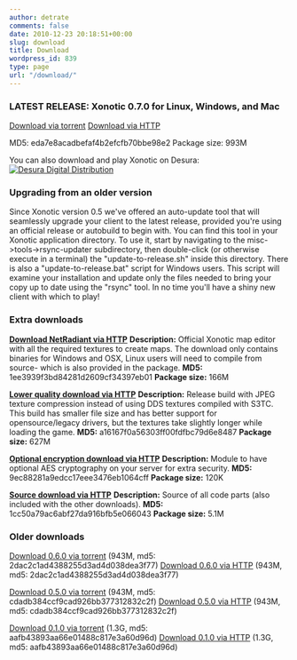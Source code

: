 ```yaml
---
author: detrate
comments: false
date: 2010-12-23 20:18:51+00:00
slug: download
title: Download
wordpress_id: 839
type: page
url: "/download/"
---
```


### LATEST RELEASE: Xonotic 0.7.0 for Linux, Windows, and Mac

[Download via torrent](http://dl.xonotic.org/xonotic-0.7.0.zip.torrent)
[Download via HTTP](http://dl.xonotic.org/xonotic-0.7.0.zip)

MD5: eda7e8acadbefaf4b2efcfb70bbe98e2
Package size: 993M

You can also download and play Xonotic on Desura:
[![Desura Digital Distribution](http://button.desura.com/play/outline/games/12648.png)](http://www.desura.com/games/xonotic)

### Upgrading from an older version

Since Xonotic version 0.5 we've offered an auto-update tool that will seamlessly upgrade your client to the latest release, provided you're using an official release or autobuild to begin with. You can find this tool in your Xonotic application directory. To use it, start by navigating to the misc->tools->rsync-updater subdirectory, then double-click (or otherwise execute in a terminal) the "update-to-release.sh" inside this directory. There is also a "update-to-release.bat" script for Windows users. This script will examine your installation and update only the files needed to bring your copy up to date using the "rsync" tool. In no time you'll have a shiny new client with which to play!

### Extra downloads

**[Download NetRadiant via HTTP](http://dl.xonotic.org/xonotic-0.7.0-mappingsupport.zip)**
**Description:** Official Xonotic map editor with all the required textures to create maps. The download only contains binaries for Windows and OSX, Linux users will need to compile from source- which is also provided in the package.
**MD5:** 1ee3939f3bd84281d2609cf34397eb01
**Package size:** 166M

**[Lower quality download via HTTP](http://dl.xonotic.org/xonotic-0.7.0-low.zip)**
**Description:** Release build with JPEG texture compression instead of using DDS textures compiled with S3TC. This build has smaller file size and has better support for opensource/legacy drivers, but the textures take slightly longer while loading the game.
**MD5:** a16167f0a56303ff00fdfbc79d6e8487
**Package size:** 627M

**[Optional encryption download via HTTP](http://dl.xonotic.org/xonotic-0.7.0-crypto.zip)**
**Description:** Module to have optional AES cryptography on your server for extra security.
**MD5:** 9ec88281a9edcc17eee3476eb1064cff
**Package size:** 120K

**[Source download via HTTP](http://dl.xonotic.org/xonotic-0.7.0-source.zip)**
**Description:** Source of all code parts (also included with the other downloads).
**MD5:** 1cc50a79ac6abf27da916bfb5e066043
**Package size:** 5.1M

### Older downloads

[Download 0.6.0 via torrent](http://dl.xonotic.org/xonotic-0.6.0.zip.torrent) (943M, md5: 2dac2c1ad4388255d3ad4d038dea3f77)
[Download 0.6.0 via HTTP](http://dl.xonotic.org/xonotic-0.6.0.zip) (943M, md5: 2dac2c1ad4388255d3ad4d038dea3f77)

[Download 0.5.0 via torrent](http://dl.xonotic.org/xonotic-0.5.0.zip.torrent) (943M, md5: cdadb384ccf9cad926bb377312832c2f)
[Download 0.5.0 via HTTP](http://dl.xonotic.org/xonotic-0.5.0.zip) (943M, md5: cdadb384ccf9cad926bb377312832c2f)

[Download 0.1.0 via torrent](http://dl.xonotic.org/xonotic-0.1.0preview.zip.torrent) (1.3G, md5: aafb43893aa66e01488c817e3a60d96d)
[Download 0.1.0 via HTTP](http://dl.xonotic.org/xonotic-0.1.0preview.zip) (1.3G, md5: aafb43893aa66e01488c817e3a60d96d)
